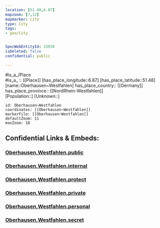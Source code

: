 ```yaml
---
location: [51.48,6.87] 
mapzoom: [7,12] 
mapmarker: city 
type: City
tags:
- geo/City


SpocWebEntityId: 33030
isDeleted: false
confidential: public

---
```

#is_a_/Place  
#is_a_ :: [[Place]] 
[has_place_longitude::6.87] 
[has_place_latitude::51.48] 
[name::Oberhausen~Westfahlen] 
has_place_country:: [[Germany]]  
has_place_province:: [[NordRhein-Westfahlen]]  
[Population::] 
[Unknown::] 


```leaflet
id: Oberhausen~Westfahlen
coordinates: [[Oberhausen~Westfahlen]] 
markerFile: [[Oberhausen~Westfahlen]] 
defaultZoom: 11 
maxZoom: 18
```


## Confidential Links & Embeds: 

### [Oberhausen,Westfahlen.public](/_public/\Earth\Continent\Europe\Europe~Central\Germany\Germany~West\Nordrhein-Westfalen\counties~NWOberhausen,Westfahlen.public.md) 

### [Oberhausen,Westfahlen.internal](/_internal/\Earth\Continent\Europe\Europe~Central\Germany\Germany~West\Nordrhein-Westfalen\counties~NWOberhausen,Westfahlen.internal.md) 

### [Oberhausen,Westfahlen.protect](/_protect/\Earth\Continent\Europe\Europe~Central\Germany\Germany~West\Nordrhein-Westfalen\counties~NWOberhausen,Westfahlen.protect.md) 

### [Oberhausen,Westfahlen.private](/_private/\Earth\Continent\Europe\Europe~Central\Germany\Germany~West\Nordrhein-Westfalen\counties~NWOberhausen,Westfahlen.private.md) 

### [Oberhausen,Westfahlen.personal](/_personal/\Earth\Continent\Europe\Europe~Central\Germany\Germany~West\Nordrhein-Westfalen\counties~NWOberhausen,Westfahlen.personal.md) 

### [Oberhausen,Westfahlen.secret](/_secret/\Earth\Continent\Europe\Europe~Central\Germany\Germany~West\Nordrhein-Westfalen\counties~NWOberhausen,Westfahlen.secret.md)

